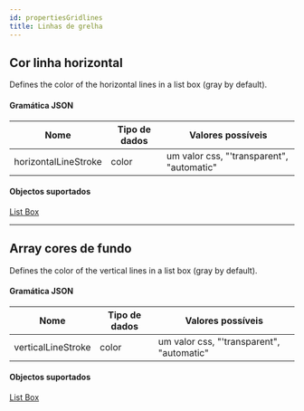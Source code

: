 ```yaml
---
id: propertiesGridlines
title: Linhas de grelha
---
```


## Cor linha horizontal

Defines the color of the horizontal lines in a list box (gray by default).

#### Gramática JSON

| Nome                 | Tipo de dados | Valores possíveis                         |
| -------------------- | ------------- | ----------------------------------------- |
| horizontalLineStroke | color         | um valor css, "'transparent", "automatic" |

#### Objectos suportados

[List Box](listbox_overview.md)

---

## Array cores de fundo

Defines the color of the vertical lines in a list box (gray by default).

#### Gramática JSON

| Nome               | Tipo de dados | Valores possíveis                         |
| ------------------ | ------------- | ----------------------------------------- |
| verticalLineStroke | color         | um valor css, "'transparent", "automatic" |

#### Objectos suportados

[List Box](listbox_overview.md)
